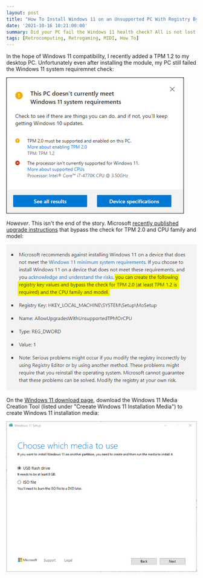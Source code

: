 ```yaml
---
layout: post
title: "How To Install Windows 11 on an Unsupported PC With Registry Bypass"
date: '2021-10-16 10:21:00:00'
summary: Did your PC fail the Windows 11 health check? All is not lost – you may still be able to upgrade ...
tags: [Retrocomputing, Retrogaming, MIDI, How To]
---
```


In the hope of Windows 11 compatibility, I recently added a TPM 1.2 to my desktop PC. Unfortunately even after installing the module, my PC still failed the Windows 11 system requiremnet check:

![](/img/posts/windows-11-pc-health-check-app-tool.png)

*However*. This isn't the end of the story. Microsoft <a href="https://support.microsoft.com/en-us/windows/ways-to-install-windows-11-e0edbbfb-cfc5-4011-868b-2ce77ac7c70e" target="_blank">recently published upgrade instructions</a> that bypass the check for TPM 2.0 and CPU family and model:

![](/img/posts/windows-11-bypass-check-for-tpm-20-and-cpu-family-model.png)

On the <a href="https://www.microsoft.com/en-us/software-download/windows11" target="_blank">Windows 11 download page</a>, download the Windows 11 Media Creation Tool (listed under "Creeate Windows 11 Installation Media") to create Windows 11 installation media:

![](/img/posts/windows-11-media-creation-tool-create-media.png)



